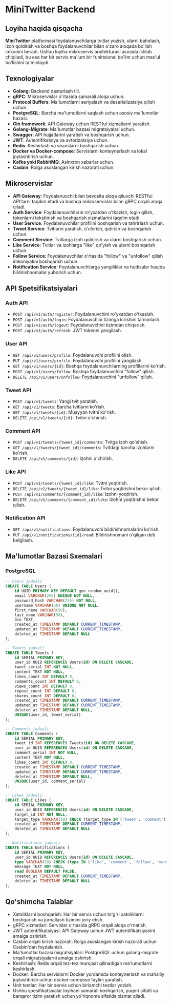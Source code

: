 # MiniTwitter Backend

## Loyiha haqida qisqacha

**MiniTwitter** platformasi foydalanuvchilarga tvitlar yozish, ularni baholash, izoh qoldirish va boshqa foydalanuvchilar bilan o'zaro aloqada bo'lish imkonini beradi. Ushbu loyiha mikroservis arxitekturasi asosida ishlab chiqiladi, bu esa har bir servis ma'lum bir funktsional bo'lim uchun mas'ul bo'lishini ta'minlaydi.

## Texnologiyalar

- **Golang**: Backend dasturlash tili.
- **gRPC**: Mikroservislar o'rtasida samarali aloqa uchun.
- **Protocol Buffers**: Ma'lumotlarni seriyalash va deserializatsiya qilish uchun.
- **PostgreSQL**: Barcha ma'lumotlarni saqlash uchun asosiy ma'lumotlar bazasi.
- **Gin framework**: API Gateway uchun RESTful xizmatlarni yaratish.
- **Golang-Migrate**: Ma'lumotlar bazasi migratsiyalari uchun.
- **Swagger**: API hujjatlarini yaratish va boshqarish uchun.
- **JWT**: Autentifikatsiya va avtorizatsiya uchun.
- **Redis**: Keshirlash va seanslarni boshqarish uchun.
- **Docker va Docker-compose**: Servislarni konteynerlash va lokal joylashtirish uchun.
- **Kafka yoki RabbitMQ**: Asinxron xabarlar uchun.
- **Casbin**: Rolga asoslangan kirish nazorati uchun.

## Mikroservislar

- **API Gateway**: Foydalanuvchi bilan bevosita aloqa qiluvchi RESTful API'larni taqdim etadi va boshqa mikroservislar bilan gRPC orqali aloqa qiladi.
- **Auth Service**: Foydalanuvchilarni ro'yxatdan o'tkazish, login qilish, tokenlarni tekshirish va boshqarish xizmatlarini taqdim etadi.
- **User Service**: Foydalanuvchilar profilini boshqarish va tahrirlash uchun.
- **Tweet Service**: Tvitlarni yaratish, o'chirish, qidirish va boshqarish uchun.
- **Comment Service**: Tvitlarga izoh qoldirish va ularni boshqarish uchun.
- **Like Service**: Tvitlar va izohlarga "like" qo'yish va ularni boshqarish uchun.
- **Follow Service**: Foydalanuvchilar o'rtasida "follow" va "unfollow" qilish imkoniyatini boshqarish uchun.
- **Notification Service**: Foydalanuvchilarga yangiliklar va hodisalar haqida bildirishnomalar yuborish uchun.

## API Spetsifikatsiyalari

### Auth API

- `POST /api/v1/auth/register`: Foydalanuvchini ro'yxatdan o'tkazish.
- `POST /api/v1/auth/login`: Foydalanuvchini tizimga kirishini ta'minlash.
- `POST /api/v1/auth/logout`: Foydalanuvchini tizimdan chiqarish.
- `POST /api/v1/auth/refresh`: JWT tokenni yangilash.

### User API

- `GET /api/v1/users/profile`: Foydalanuvchi profilini olish.
- `PUT /api/v1/users/profile`: Foydalanuvchi profilini yangilash.
- `GET /api/v1/users/{id}`: Boshqa foydalanuvchilarning profillarini ko'rish.
- `POST /api/v1/users/follow`: Boshqa foydalanuvchini "follow" qilish.
- `DELETE /api/v1/users/unfollow`: Foydalanuvchini "unfollow" qilish.

### Tweet API

- `POST /api/v1/tweets`: Yangi tvit yaratish.
- `GET /api/v1/tweets`: Barcha tvitlarni ko'rish.
- `GET /api/v1/tweets/{id}`: Muayyan tvitni ko'rish.
- `DELETE /api/v1/tweets/{id}`: Tvitni o'chirish.

### Comment API

- `POST /api/v1/tweets/{tweet_id}/comments`: Tvitga izoh qo'shish.
- `GET /api/v1/tweets/{tweet_id}/comments`: Tvitdagi barcha izohlarni ko'rish.
- `DELETE /api/v1/comments/{id}`: Izohni o'chirish.

### Like API

- `POST /api/v1/tweets/{tweet_id}/like`: Tvitni yoqtirish.
- `DELETE /api/v1/tweets/{tweet_id}/like`: Tvitni yoqtirishni bekor qilish.
- `POST /api/v1/comments/{comment_id}/like`: Izohni yoqtirish.
- `DELETE /api/v1/comments/{comment_id}/like`: Izohni yoqtirishni bekor qilish.

### Notification API

- `GET /api/v1/notifications`: Foydalanuvchi bildirishnomalarini ko'rish.
- `PUT /api/v1/notifications/{id}/read`: Bildirishnomani o'qilgan deb belgilash.

## Ma'lumotlar Bazasi Sxemalari

### PostgreSQL

```sql
-- Users jadvali
CREATE TABLE Users (
    id UUID PRIMARY KEY DEFAULT gen_random_uuid(),
    email VARCHAR(255) UNIQUE NOT NULL,
    password_hash VARCHAR(255) NOT NULL,
    username VARCHAR(50) UNIQUE NOT NULL,
    first_name VARCHAR(50),
    last_name VARCHAR(50),
    bio TEXT,
    created_at TIMESTAMP DEFAULT CURRENT_TIMESTAMP,
    updated_at TIMESTAMP DEFAULT CURRENT_TIMESTAMP,
    deleted_at TIMESTAMP DEFAULT NULL
);

-- Tweets jadvali
CREATE TABLE Tweets (
    id SERIAL PRIMARY KEY,
    user_id UUID REFERENCES Users(id) ON DELETE CASCADE,
    tweet_serial INT NOT NULL,
    content TEXT NOT NULL,
    likes_count INT DEFAULT 0,
    comments_count INT DEFAULT 0,
    views_count INT DEFAULT 0,
    repost_count INT DEFAULT 0,
    shares_count INT DEFAULT 0,
    created_at TIMESTAMP DEFAULT CURRENT_TIMESTAMP,
    updated_at TIMESTAMP DEFAULT CURRENT_TIMESTAMP,
    deleted_at TIMESTAMP DEFAULT NULL,
    UNIQUE(user_id, tweet_serial)
);

-- Comments jadvali
CREATE TABLE Comments (
    id SERIAL PRIMARY KEY,
    tweet_id INT REFERENCES Tweets(id) ON DELETE CASCADE,
    user_id UUID REFERENCES Users(id) ON DELETE CASCADE,
    comment_serial INT NOT NULL,
    content TEXT NOT NULL,
    likes_count INT DEFAULT 0,
    created_at TIMESTAMP DEFAULT CURRENT_TIMESTAMP,
    updated_at TIMESTAMP DEFAULT CURRENT_TIMESTAMP,
    deleted_at TIMESTAMP DEFAULT NULL,
    UNIQUE(user_id, comment_serial)
);

-- Likes jadvali
CREATE TABLE Likes (
    id SERIAL PRIMARY KEY,
    user_id UUID REFERENCES Users(id) ON DELETE CASCADE,
    target_id INT NOT NULL,
    target_type VARCHAR(10) CHECK (target_type IN ('tweet', 'comment')),
    created_at TIMESTAMP DEFAULT CURRENT_TIMESTAMP,
    deleted_at TIMESTAMP DEFAULT NULL
);

-- Notifications jadvali
CREATE TABLE Notifications (
    id SERIAL PRIMARY KEY,
    user_id UUID REFERENCES Users(id) ON DELETE CASCADE,
    type VARCHAR(10) CHECK (type IN ('like', 'comment', 'follow', 'mention')),
    message TEXT NOT NULL,
    read BOOLEAN DEFAULT FALSE,
    created_at TIMESTAMP DEFAULT CURRENT_TIMESTAMP,
    deleted_at TIMESTAMP DEFAULT NULL
);


```

## Qo'shimcha Talablar
- Xatoliklarni boshqarish: Har bir servis uchun to'g'ri xatoliklarni boshqarish va jurnallash tizimini joriy etish.
- gRPC xizmatlari: Servislar o'rtasida gRPC orqali aloqa o'rnatish.
- JWT autentifikatsiyasi: API Gateway uchun JWT autentifikatsiyasini amalga oshirish.
- Casbin orqali kirish nazorati: Rolga asoslangan kirish nazorati uchun Casbin'dan foydalanish.
- Ma'lumotlar bazasi migratsiyalari: PostgreSQL uchun golang-migrate orqali migratsiyalarni amalga oshirish.
- Keshirlash: Redis orqali tez-tez murojaat qilinadigan ma'lumotlarni keshirlash.
- Docker: Barcha servislarni Docker yordamida konteynerlash va mahalliy joylashtirish uchun docker-compose faylini yaratish.
- Unit testlar: Har bir servis uchun birlamchi testlar yozish.
- Ushbu spesifikatsiyalar loyihani samarali boshqarish, yuqori sifatli va barqaror tizim yaratish uchun yo'riqnoma sifatida xizmat qiladi.